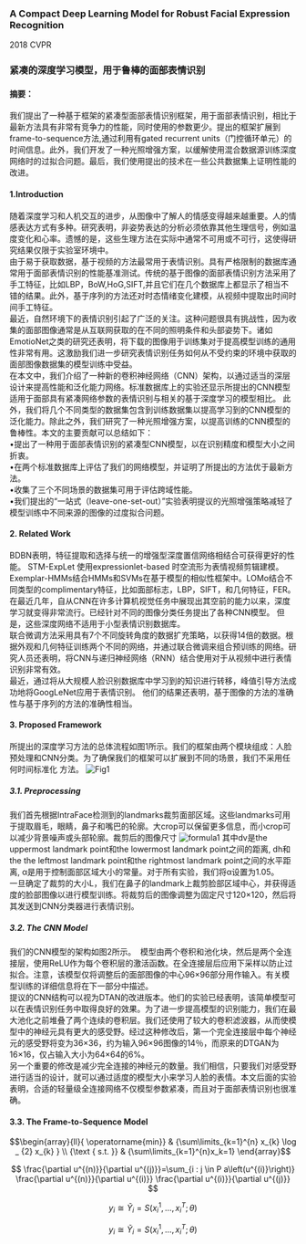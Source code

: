 ### A Compact Deep Learning Model for Robust Facial Expression Recognition
2018 CVPR  
### 紧凑的深度学习模型，用于鲁棒的面部表情识别   
#### 摘要：
我们提出了一种基于框架的紧凑型面部表情识别框架，用于面部表情识别，相比于最新方法具有非常有竞争力的性能，同时使用的参数更少。提出的框架扩展到frame-to-sequence方法,通过利用有gated recurrent units（门控循环单元）的时间信息。此外，我们开发了一种光照增强方案，以缓解使用混合数据源训练深度网络时的过拟合问题。最后，我们使用提出的技术在一些公共数据集上证明性能的改进。  
#### 1.Introduction  
随着深度学习和人机交互的进步，从图像中了解人的情感变得越来越重要。人的情感表达方式有多种。研究表明，非姿势表达的分析必须依靠其他生理信号，例如温度变化和心率。遗憾的是，这些生理方法在实际中通常不可用或不可行，这使得研究结果仅限于实验室环境中。  
由于易于获取数据，基于视频的方法最常用于表情识别。具有严格限制的数据库通常用于面部表情识别的性能基准测试。传统的基于图像的面部表情识别方法采用了手工特征，比如LBP，BoW,HoG,SIFT,并且它们在几个数据库上都显示了相当不错的结果。此外，基于序列的方法还对时态情绪变化建模，从视频中提取出时间时间手工特征。   
最近，自然环境下的表情识别引起了广泛的关注。这种问题很具有挑战性，因为收集的面部图像通常是从互联网获取的在不同的照明条件和头部姿势下。诸如EmotioNet之类的研究还表明，将下载的图像用于训练集对于提高模型训练的通用性非常有用。这激励我们进一步研究表情识别任务如何从不受约束的环境中获取的面部图像数据集的模型训练中受益。  
在本文中，我们介绍了一种新的卷积神经网络（CNN）架构，以通过适当的深层设计来提高性能和泛化能力网络。标准数据库上的实验还显示所提出的CNN模型适用于面部具有紧凑网络参数的表情识别与相关的基于深度学习的模型相比。 此外，我们将几个不同类型的数据集包含到训练数据集以提高学习到的CNN模型的泛化能力。除此之外，我们研究了一种光照增强方案，以提高训练的CNN模型的鲁棒性。本文的主要贡献可以总结如下：  
•提出了一种用于面部表情识别的紧凑型CNN模型，以在识别精度和模型大小之间折衷。  
•在两个标准数据库上评估了我们的网络模型，并证明了所提出的方法优于最新方法。  
•收集了三个不同场景的数据集可用于评估跨域性能。  
•我们提出的“一站式（leave-one-set-out）”实验表明提议的光照增强策略减轻了模型训练中不同来源的图像的过度拟合问题。  
#### 2. Related Work  
BDBN表明，特征提取和选择与统一的增强型深度置信网络相结合可获得更好的性能。 STM-ExpLet 使用expressionlet-based 时空流形为表情视频剪辑建模。Exemplar-HMMs结合HMMs和SVMs在基于模型的相似性框架中。LOMo结合不同类型的complimentary特征，比如面部标志，LBP，SIFT，和几何特征，FER。  
在最近几年，自从CNN在许多计算机视觉任务中展现出其空前的能力以来，深度学习就变得非常流行。已经针对不同的图像分类任务提出了各种CNN模型。 但是，这些深度网络不适用于小型表情识别数据库。  
联合微调方法采用具有7个不同旋转角度的数据扩充策略，以获得14倍的数据。根据外观和几何特征训练两个不同的网络，并通过联合微调来组合预训练的网络。研究人员还表明，将CNN与递归神经网络（RNN）结合使用对于从视频中进行表情识别非常有效。  
最近，通过将从大规模人脸识别数据库中学习到的知识进行转移，峰值引导方法成功地将GoogLeNet应用于表情识别。 他们的结果还表明，基于图像的方法的准确性与基于序列的方法的准确性相当。  
#### 3. Proposed Framework   
所提出的深度学习方法的总体流程如图1所示。我们的框架由两个模块组成：人脸预处理和CNN分类。为了确保我们的框架可以扩展到不同的场景，我们不采用任何时间标准化
方法。  ![Fig1]()  
##### 3.1. Preprocessing   
我们首先根据IntraFace检测到的landmarks裁剪面部区域。这些landmarks可用于提取眉毛，眼睛，鼻子和嘴巴的轮廓。大crop可以保留更多信息，而小crop可以减少背景噪声或头部轮廓。裁剪后的图像尺寸 ![formula1]() 其中dv是the uppermost landmark point和the lowermost landmark point之间的距离, dh和the the leftmost landmark point和the rightmost landmark point之间的水平距离, α是用于控制面部区域大小的常量。对于所有实验，我们将α设置为1.05。  
一旦确定了裁剪的大小L，我们在鼻子的landmark上裁剪脸部区域中心，并获得适度的脸部图像以进行模型训练。将裁剪后的图像调整为固定尺寸120×120，然后将其发送到CNN分类器进行表情识别。  
##### 3.2. The CNN Model   
我们的CNN模型的架构如图2所示。 ![]() 模型由两个卷积和池化块，然后是两个全连接层，使用ReLU作为每个卷积层的激活函数。在全连接层后应用下采样以防止过拟合。注意，该模型仅将调整后的面部图像的中心96×96部分用作输入。有关模型训练的详细信息将在下一部分中描述。  
提议的CNN结构可以视为DTAN的改进版本。他们的实验已经表明，该简单模型可以在表情识别任务中取得良好的效果。为了进一步提高模型的识别能力，我们在最大池化之前堆叠了两个连续的卷积层。我们还使用了较大的卷积滤波器，从而使模型中的神经元具有更大的感受野。经过这种修改后，第一个完全连接层中每个神经元的感受野将变为36×36，约为输入96×96图像的14％，而原来的DTGAN为16×16，仅占输入大小为64×64的6%。  
另一个重要的修改是减少完全连接的神经元的数量。我们相信，只要我们对感受野进行适当的设计，就可以通过适度的模型大小来学习人脸的表情。本文后面的实验表明，合适的轻量级全连接网络不仅模型参数紧凑，而且对于面部表情识别也很准确。  
#### 3.3. The Frame-to-Sequence Model  

$$\begin{array}{ll}{
\operatorname{min}} & {\sum\limits_{k=1}^{n} x_{k} \log _ {2} x_{k} } \\ 
{\text { s.t. }} & {\sum\limits_{k=1}^{n}x_k=1} 
\end{array}$$

$$
\frac{\partial u^{(n)}}{\partial u^{(j)}}=\sum_{i : j \in P a\left(u^{(i)}\right)} \frac{\partial u^{(n)}}{\partial u^{(i)}} \frac{\partial u^{(i)}}{\partial u^{(j)}}
$$

$$
y_{i} \cong \widetilde{Y}_{i}=S\left(x_{i}^{1}, \ldots, x_{i}^{T} ; \theta\right)
$$

$$\begin{equation}
y_{i} \cong \widetilde{Y}_{i}=S\left(x_{i}^{1}, \ldots, x_{i}^{T} ; \theta\right)
\end{equation}$$
